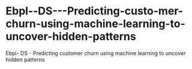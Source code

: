 # Ebpl--DS---Predicting-custo-mer-churn-using-machine-learning-to-uncover-hidden-patterns
Ebpl- DS - Predicting customer churn using machine learning to uncover hidden patterns
